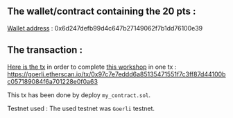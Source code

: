 ## The wallet/contract containing the 20 pts :
[Wallet address](https://goerli.etherscan.io/token/0xdf4d64b1716856e2f995df7eb512740ac33da55e?a=0x6d247defb99d4c647b27149062f7b1dd76100e39) : 0x6d247defb99d4c647b27149062f7b1dd76100e39

## The transaction :
[Here is the tx](https://goerli.etherscan.io/tx/0x97c7e7eddd6a85135471551f7c3ff87d44100bc057189084f6a701228e0f0a63) in order to complete [this workshop](https://github.com/AymericNoel/erc721-101/tree/fix)  in one tx :
https://goerli.etherscan.io/tx/0x97c7e7eddd6a85135471551f7c3ff87d44100bc057189084f6a701228e0f0a63

This tx has been done by deploy `my_contract.sol`.

Testnet used :
The used testnet was `Goerli` testnet.
